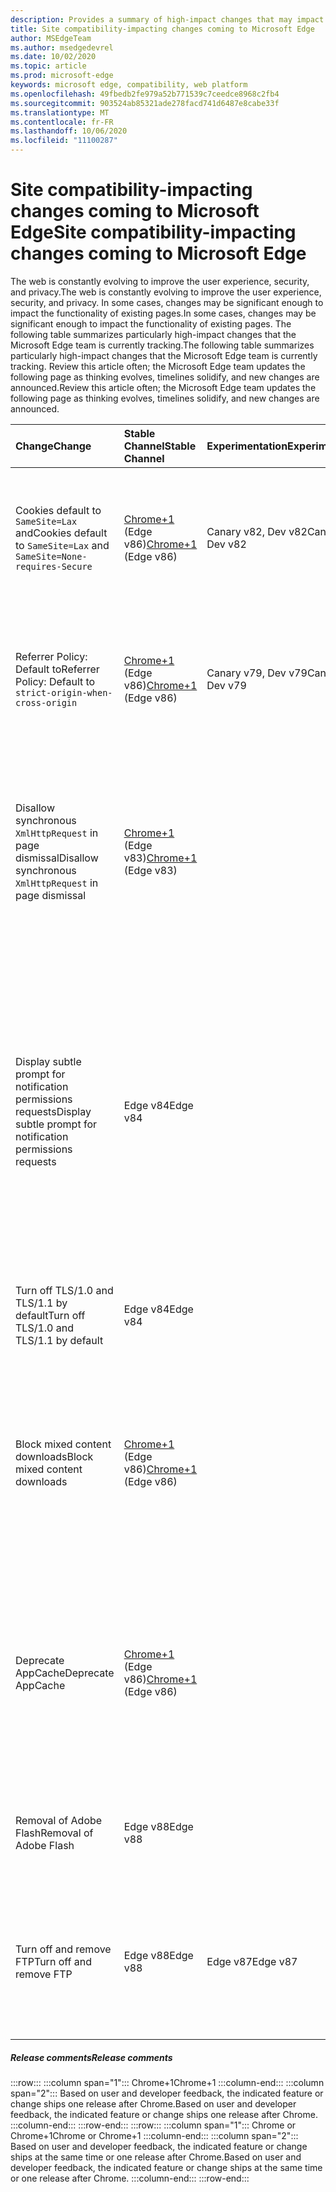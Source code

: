 ```yaml
---
description: Provides a summary of high-impact changes that may impact site compatibility
title: Site compatibility-impacting changes coming to Microsoft Edge
author: MSEdgeTeam
ms.author: msedgedevrel
ms.date: 10/02/2020
ms.topic: article
ms.prod: microsoft-edge
keywords: microsoft edge, compatibility, web platform
ms.openlocfilehash: 49fbedb2fe979a52b771539c7ceedce8968c2fb4
ms.sourcegitcommit: 903524ab85321ade278facd741d6487e8cabe33f
ms.translationtype: MT
ms.contentlocale: fr-FR
ms.lasthandoff: 10/06/2020
ms.locfileid: "11100287"
---
```

# <span data-ttu-id="56374-104">Site compatibility-impacting changes coming to Microsoft Edge</span><span class="sxs-lookup"><span data-stu-id="56374-104">Site compatibility-impacting changes coming to Microsoft Edge</span></span>  

<span data-ttu-id="56374-105">The web is constantly evolving to improve the user experience, security, and privacy.</span><span class="sxs-lookup"><span data-stu-id="56374-105">The web is constantly evolving to improve the user experience, security, and privacy.</span></span>  <span data-ttu-id="56374-106">In some cases, changes may be significant enough to impact the functionality of existing pages.</span><span class="sxs-lookup"><span data-stu-id="56374-106">In some cases, changes may be significant enough to impact the functionality of existing pages.</span></span>  <span data-ttu-id="56374-107">The following table summarizes particularly high-impact changes that the Microsoft Edge team is currently tracking.</span><span class="sxs-lookup"><span data-stu-id="56374-107">The following table summarizes particularly high-impact changes that the Microsoft Edge team is currently tracking.</span></span>  <span data-ttu-id="56374-108">Review this article often; the Microsoft Edge team updates the following page as thinking evolves, timelines solidify, and new changes are announced.</span><span class="sxs-lookup"><span data-stu-id="56374-108">Review this article often; the Microsoft Edge team updates the following page as thinking evolves, timelines solidify, and new changes are announced.</span></span>  

| <span data-ttu-id="56374-109">Change</span><span class="sxs-lookup"><span data-stu-id="56374-109">Change</span></span> | <span data-ttu-id="56374-110">Stable Channel</span><span class="sxs-lookup"><span data-stu-id="56374-110">Stable Channel</span></span> | <span data-ttu-id="56374-111">Experimentation</span><span class="sxs-lookup"><span data-stu-id="56374-111">Experimentation</span></span> | <span data-ttu-id="56374-112">Additional information</span><span class="sxs-lookup"><span data-stu-id="56374-112">Additional information</span></span> |  
|:--- |:--- |:--- |:--- |
| <span data-ttu-id="56374-113">Cookies default to `SameSite=Lax` and</span><span class="sxs-lookup"><span data-stu-id="56374-113">Cookies default to `SameSite=Lax` and</span></span> `SameSite=None-requires-Secure` | <span data-ttu-id="56374-114">[Chrome+1](#release-comments) \(Edge v86\)</span><span class="sxs-lookup"><span data-stu-id="56374-114">[Chrome+1](#release-comments) \(Edge v86\)</span></span>  | <span data-ttu-id="56374-115">Canary v82, Dev v82</span><span class="sxs-lookup"><span data-stu-id="56374-115">Canary v82, Dev v82</span></span> | <span data-ttu-id="56374-116">This change is happening in the Chromium project, on which Microsoft Edge is based.</span><span class="sxs-lookup"><span data-stu-id="56374-116">This change is happening in the Chromium project, on which Microsoft Edge is based.</span></span>  <span data-ttu-id="56374-117">For more information, including the planned timeline by Google for this change, navigate to the [Chrome Platform Status entry][ChromePlatformStatus5088147346030592].</span><span class="sxs-lookup"><span data-stu-id="56374-117">For more information, including the planned timeline by Google for this change, navigate to the [Chrome Platform Status entry][ChromePlatformStatus5088147346030592].</span></span>  |  
| <span data-ttu-id="56374-118">Referrer Policy: Default to</span><span class="sxs-lookup"><span data-stu-id="56374-118">Referrer Policy: Default to</span></span> `strict-origin-when-cross-origin` | <span data-ttu-id="56374-119">[Chrome+1](#release-comments) \(Edge v86\)</span><span class="sxs-lookup"><span data-stu-id="56374-119">[Chrome+1](#release-comments) \(Edge v86\)</span></span>  | <span data-ttu-id="56374-120">Canary v79, Dev v79</span><span class="sxs-lookup"><span data-stu-id="56374-120">Canary v79, Dev v79</span></span> | <span data-ttu-id="56374-121">This change is happening in the Chromium project, on which Microsoft Edge is based.</span><span class="sxs-lookup"><span data-stu-id="56374-121">This change is happening in the Chromium project, on which Microsoft Edge is based.</span></span>  <span data-ttu-id="56374-122">For more information, including the planned timeline by Google for this change, navigate to the [Chrome Platform Status entry][ChromePlatformStatus6251880185331712].</span><span class="sxs-lookup"><span data-stu-id="56374-122">For more information, including the planned timeline by Google for this change, navigate to the [Chrome Platform Status entry][ChromePlatformStatus6251880185331712].</span></span>  |  
| <span data-ttu-id="56374-123">Disallow synchronous `XmlHttpRequest` in page dismissal</span><span class="sxs-lookup"><span data-stu-id="56374-123">Disallow synchronous `XmlHttpRequest` in page dismissal</span></span> | <span data-ttu-id="56374-124">[Chrome+1](#release-comments) \(Edge v83\)</span><span class="sxs-lookup"><span data-stu-id="56374-124">[Chrome+1](#release-comments) \(Edge v83\)</span></span> |  | <span data-ttu-id="56374-125">This change is happening in the Chromium project, on which Microsoft Edge is based.</span><span class="sxs-lookup"><span data-stu-id="56374-125">This change is happening in the Chromium project, on which Microsoft Edge is based.</span></span>  <span data-ttu-id="56374-126">Matching Chrome, Microsoft Edge offers a Group Policy to turn off this change until Edge v88.</span><span class="sxs-lookup"><span data-stu-id="56374-126">Matching Chrome, Microsoft Edge offers a Group Policy to turn off this change until Edge v88.</span></span>  <span data-ttu-id="56374-127">For more information, including the planned timeline by Google for this change, navigate to the [Chrome Platform Status entry][ChromePlatformStatus4664843055398912].</span><span class="sxs-lookup"><span data-stu-id="56374-127">For more information, including the planned timeline by Google for this change, navigate to the [Chrome Platform Status entry][ChromePlatformStatus4664843055398912].</span></span>  |  
| <span data-ttu-id="56374-128">Display subtle prompt for notification permissions requests</span><span class="sxs-lookup"><span data-stu-id="56374-128">Display subtle prompt for notification permissions requests</span></span> | <span data-ttu-id="56374-129">Edge v84</span><span class="sxs-lookup"><span data-stu-id="56374-129">Edge v84</span></span> |  | <span data-ttu-id="56374-130">Quiet notification requests display a subtle request icon in the address bar for site notification permissions requested using the `Notifications` or `Push` API, replacing the full or standard permission flyout prompt UI.</span><span class="sxs-lookup"><span data-stu-id="56374-130">Quiet notification requests display a subtle request icon in the address bar for site notification permissions requested using the `Notifications` or `Push` API, replacing the full or standard permission flyout prompt UI.</span></span>  <span data-ttu-id="56374-131">This feature is currently enabled for all users.</span><span class="sxs-lookup"><span data-stu-id="56374-131">This feature is currently enabled for all users.</span></span>  <span data-ttu-id="56374-132">To opt out of quiet notification requests, navigate to `edge://settings/content/notifications`.</span><span class="sxs-lookup"><span data-stu-id="56374-132">To opt out of quiet notification requests, navigate to `edge://settings/content/notifications`.</span></span>  <span data-ttu-id="56374-133">In the future, the Microsoft Edge team may explore re-enabling the full flyout notification prompt in some scenarios.</span><span class="sxs-lookup"><span data-stu-id="56374-133">In the future, the Microsoft Edge team may explore re-enabling the full flyout notification prompt in some scenarios.</span></span>  |  
| <span data-ttu-id="56374-134">Turn off TLS/1.0 and TLS/1.1 by default</span><span class="sxs-lookup"><span data-stu-id="56374-134">Turn off TLS/1.0 and TLS/1.1 by default</span></span> | <span data-ttu-id="56374-135">Edge v84</span><span class="sxs-lookup"><span data-stu-id="56374-135">Edge v84</span></span> |  | <span data-ttu-id="56374-136">The [SSLMinVersion][DeployedEdgePoliciesSSLMinVersion] Group Policy permits re-enabling of TLS/1.0 and TLS/1.1; the policy remains available until Edge v90.</span><span class="sxs-lookup"><span data-stu-id="56374-136">The [SSLMinVersion][DeployedEdgePoliciesSSLMinVersion] Group Policy permits re-enabling of TLS/1.0 and TLS/1.1; the policy remains available until Edge v90.</span></span>  |  
| <span data-ttu-id="56374-137">Block mixed content downloads</span><span class="sxs-lookup"><span data-stu-id="56374-137">Block mixed content downloads</span></span> | <span data-ttu-id="56374-138">[Chrome+1](#release-comments) \(Edge v86\)</span><span class="sxs-lookup"><span data-stu-id="56374-138">[Chrome+1](#release-comments) \(Edge v86\)</span></span>  |  | <span data-ttu-id="56374-139">This change is happening in the Chromium project, on which Microsoft Edge is based.</span><span class="sxs-lookup"><span data-stu-id="56374-139">This change is happening in the Chromium project, on which Microsoft Edge is based.</span></span>  <span data-ttu-id="56374-140">For more information, including the planned timeline by Google for this change, navigate to the [Google security blog entry][GoogleBlogSecurity20200206].</span><span class="sxs-lookup"><span data-stu-id="56374-140">For more information, including the planned timeline by Google for this change, navigate to the [Google security blog entry][GoogleBlogSecurity20200206].</span></span>  <span data-ttu-id="56374-141">The Microsoft rollout schedule on file types to warn or block is planned for one release after Chrome.</span><span class="sxs-lookup"><span data-stu-id="56374-141">The Microsoft rollout schedule on file types to warn or block is planned for one release after Chrome.</span></span>  |  
| <span data-ttu-id="56374-142">Deprecate AppCache</span><span class="sxs-lookup"><span data-stu-id="56374-142">Deprecate AppCache</span></span> | <span data-ttu-id="56374-143">[Chrome+1](#release-comments) \(Edge v86\)</span><span class="sxs-lookup"><span data-stu-id="56374-143">[Chrome+1](#release-comments) \(Edge v86\)</span></span>  |  | <span data-ttu-id="56374-144">This change is happening in the Chromium project, on which Microsoft Edge is based.</span><span class="sxs-lookup"><span data-stu-id="56374-144">This change is happening in the Chromium project, on which Microsoft Edge is based.</span></span>  <span data-ttu-id="56374-145">For more information, navigate to the [WebDev documentation][WebDevAppCacheRemoval].</span><span class="sxs-lookup"><span data-stu-id="56374-145">For more information, navigate to the [WebDev documentation][WebDevAppCacheRemoval].</span></span>  <span data-ttu-id="56374-146">The Microsoft rollout schedule for deprecation is planned for one release after Chrome.</span><span class="sxs-lookup"><span data-stu-id="56374-146">The Microsoft rollout schedule for deprecation is planned for one release after Chrome.</span></span>  <span data-ttu-id="56374-147">Requesting an [AppCache OriginTrial Token][AppCacheOriginTrial] allows sites to continue to use the deprecated API until Edge v90.</span><span class="sxs-lookup"><span data-stu-id="56374-147">Requesting an [AppCache OriginTrial Token][AppCacheOriginTrial] allows sites to continue to use the deprecated API until Edge v90.</span></span>  |  
| <span data-ttu-id="56374-148">Removal of Adobe Flash</span><span class="sxs-lookup"><span data-stu-id="56374-148">Removal of Adobe Flash</span></span> | <span data-ttu-id="56374-149">Edge v88</span><span class="sxs-lookup"><span data-stu-id="56374-149">Edge v88</span></span>  |  | <span data-ttu-id="56374-150">This change is happening in the Chromium project, on which Microsoft Edge is based.</span><span class="sxs-lookup"><span data-stu-id="56374-150">This change is happening in the Chromium project, on which Microsoft Edge is based.</span></span>  <span data-ttu-id="56374-151">For more information, navigate to the [Adobe Flash Chromium Roadmap][ChromiumFlashRoadmapSupportRemoved].</span><span class="sxs-lookup"><span data-stu-id="56374-151">For more information, navigate to the [Adobe Flash Chromium Roadmap][ChromiumFlashRoadmapSupportRemoved].</span></span>  | 
| <span data-ttu-id="56374-152">Turn off and remove FTP</span><span class="sxs-lookup"><span data-stu-id="56374-152">Turn off and remove FTP</span></span> | <span data-ttu-id="56374-153">Edge v88</span><span class="sxs-lookup"><span data-stu-id="56374-153">Edge v88</span></span>  | <span data-ttu-id="56374-154">Edge v87</span><span class="sxs-lookup"><span data-stu-id="56374-154">Edge v87</span></span> | <span data-ttu-id="56374-155">In Edge v87, FTP support is turned off by default.</span><span class="sxs-lookup"><span data-stu-id="56374-155">In Edge v87, FTP support is turned off by default.</span></span>  <span data-ttu-id="56374-156">In Edge v88, FTP support is removed.</span><span class="sxs-lookup"><span data-stu-id="56374-156">In Edge v88, FTP support is removed.</span></span>  <span data-ttu-id="56374-157">This change is happening in the Chromium project, on which Microsoft Edge is based.</span><span class="sxs-lookup"><span data-stu-id="56374-157">This change is happening in the Chromium project, on which Microsoft Edge is based.</span></span>  <span data-ttu-id="56374-158">For more information, navigate to the [Chrome Platform Status Entry][ChromePlatformStatus6246151319715840].</span><span class="sxs-lookup"><span data-stu-id="56374-158">For more information, navigate to the [Chrome Platform Status Entry][ChromePlatformStatus6246151319715840].</span></span>  |   

##### <span data-ttu-id="56374-159">Release comments</span><span class="sxs-lookup"><span data-stu-id="56374-159">Release comments</span></span>  

:::row:::
   :::column span="1":::
      <span data-ttu-id="56374-160">Chrome+1</span><span class="sxs-lookup"><span data-stu-id="56374-160">Chrome+1</span></span>
   :::column-end:::
   :::column span="2":::
      <span data-ttu-id="56374-161">Based on user and developer feedback, the indicated feature or change ships one release after Chrome.</span><span class="sxs-lookup"><span data-stu-id="56374-161">Based on user and developer feedback, the indicated feature or change ships one release after Chrome.</span></span>
   :::column-end:::
:::row-end:::
:::row:::
   :::column span="1":::
      <span data-ttu-id="56374-162">Chrome or Chrome+1</span><span class="sxs-lookup"><span data-stu-id="56374-162">Chrome or Chrome+1</span></span>
   :::column-end:::
   :::column span="2":::
      <span data-ttu-id="56374-163">Based on user and developer feedback, the indicated feature or change ships at the same time or one release after Chrome.</span><span class="sxs-lookup"><span data-stu-id="56374-163">Based on user and developer feedback, the indicated feature or change ships at the same time or one release after Chrome.</span></span>
   :::column-end:::
:::row-end:::

<!-- links -->  

[DeployedEdgePoliciesSSLMinVersion]: /deployedge/microsoft-edge-policies#sslversionmin "SSLVersionMin - Microsoft Edge - Policies | Microsoft Docs"  

[ChromePlatformStatus4664843055398912]: https://www.chromestatus.com/feature/4664843055398912 "Disallow sync XHR in page dismissal JavaScript | Chrome Platform Status"  
[ChromePlatformStatus5088147346030592]: https://www.chromestatus.com/feature/5088147346030592 "Cookies default to SameSite=Lax | Chrome Platform Status"  
[ChromePlatformStatus6251880185331712]: https://www.chromestatus.com/feature/6251880185331712 "Referrer Policy: Default to strict-origin-when-cross-origin | Chrome Platform Status"  
[ChromePlatformStatus6246151319715840]: https://chromestatus.com/feature/6246151319715840 "Deprecate FTP support | Chrome Platform Status"

[ChromiumFlashRoadmapSupportRemoved]: https://www.chromium.org/flash-roadmap#TOC-Flash-Support-Removed-from-Chromium-Target:-Chrome-88---Jan-2021- "Flash Support Removed from Chromium (Target: Chrome 88+ - Jan 2021) - Flash Roadmap | Chromium Projects"  

[GoogleBlogSecurity20200206]: https://security.googleblog.com/2020/02/protecting-users-from-insecure_6.html "Protecting users from insecure downloads in Google Chrome - Google Online Security Blog" 

[WebDevAppCacheRemoval]: https://web.dev/appcache-removal/ "AppCache Removal"
[AppCacheOriginTrial]: https://developers.chrome.com/origintrials/#/view_trial/1776670052997660673 "AppCache OriginTrial token"
